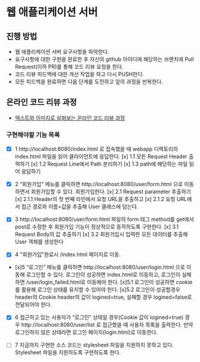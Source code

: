 # 웹 애플리케이션 서버
## 진행 방법
* 웹 애플리케이션 서버 요구사항을 파악한다.
* 요구사항에 대한 구현을 완료한 후 자신의 github 아이디에 해당하는 브랜치에 Pull Request(이하 PR)를 통해 코드 리뷰 요청을 한다.
* 코드 리뷰 피드백에 대한 개선 작업을 하고 다시 PUSH한다.
* 모든 피드백을 완료하면 다음 단계를 도전하고 앞의 과정을 반복한다.

## 온라인 코드 리뷰 과정
* [텍스트와 이미지로 살펴보는 온라인 코드 리뷰 과정](https://github.com/next-step/nextstep-docs/tree/master/codereview)

### 구현해야할 기능 목록
- [x] 1 http://localhost:8080/index.html 로 접속했을 때 webapp 디렉토리의 index.html 파일을 읽어 클라이언트에 응답한다.
   [x] 1.1 모든 Request Header 출력하기
   [x] 1.2 Request Line에서 Path 분리하기
   [x] 1.3 path에 해당하는 파일 읽어 응답하기

- [x] 2 “회원가입” 메뉴를 클릭하면 http://localhost:8080/user/form.html 으로 이동하면서 회원가입할 수 있다. 회원가입한다.
    [x] 2.1 Request parameter 추출하기
    [x] 2.1.1 Header의 첫 번째 라인에서 요청 URL을 추출하고
    [x] 2.1.2 요청 URL에서 접근 경로와 이름=값을 추출해 User 클래스에 담는다.

- [x] 3 http://localhost:8080/user/form.html 파일의 form 태그 method를 get에서 post로 수정한 후 회원가입 기능이 정상적으로 동작하도록 구현한다.
    [x] 3.1 Request Body의 값 추출하기
   [x] 3.2 회원가입시 입력한 모든 데이터를 추출해 User 객체를 생성한다

- [x] 4 "회원가입"완료시 /index.html 페이지로 이동.

- [x]5 “로그인” 메뉴를 클릭하면 http://localhost:8080/user/login.html 으로 이동해 로그인할 수 있다. 로그인이 성공하면 index.html로 이동하고, 로그인이 실패하면 /user/login_failed.html로 이동해야 한다.
    [x]5.1 로그인이 성공하면 cookie를 활용해 로그인 상태를 유지할 수 있어야 한다.
    [x]5.2 로그인이 성공할경우 header의 Cookie header의 값이 logined=true, 실패할 경우 logined=false로 전달되어야 한다.

- [x] 6 접근하고 있는 사용자가 “로그인” 상태일 경우(Cookie 값이 logined=true) 경우 http://localhost:8080/user/list 로 접근했을 때 사용자 목록을 출력한다. 만약 로그인하지 않은 상태라면 로그인 페이지(login.html)로 이동한다.

- [ ] 7 지금까지 구현한 소스 코드는 stylesheet 파일을 지원하지 못하고 있다. Stylesheet 파일을 지원하도록 구현하도록 한다.

